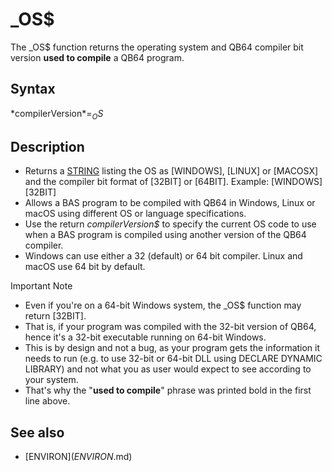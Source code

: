# _OS$

The _OS$ function returns the operating system and QB64 compiler bit version **used to compile** a QB64 program.

  

## Syntax

*compilerVersion$* = _OS$
  

## Description

* Returns a [STRING](STRING.md) listing the OS as [WINDOWS], [LINUX] or [MACOSX] and the compiler bit format of [32BIT] or [64BIT]. Example: [WINDOWS][32BIT]
* Allows a BAS program to be compiled with QB64 in Windows, Linux or macOS using different OS or language specifications.
* Use the return *compilerVersion$* to specify the current OS code to use when a BAS program is compiled using another version of the QB64 compiler.
* Windows can use either a 32 (default) or 64 bit compiler. Linux and macOS use 64 bit by default.

Important Note
* Even if you're on a 64-bit Windows system, the _OS$ function may return [32BIT].
* That is, if your program was compiled with the 32-bit version of QB64, hence it's a 32-bit executable running on 64-bit Windows.
* This is by design and not a bug, as your program gets the information it needs to run (e.g. to use 32-bit or 64-bit DLL using DECLARE DYNAMIC LIBRARY) and not what you as user would expect to see according to your system.
* That's why the "**used to compile**" phrase was printed bold in the first line above.

  

## See also

* [ENVIRON$](ENVIRON$.md)

  
